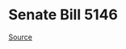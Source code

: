 # Senate Bill 5146

[Source](http://lawfilesext.leg.wa.gov/biennium/2023-24/Pdf/Bills/Senate%20Bills/5146.pdf)